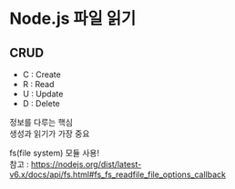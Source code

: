 # Node.js 파일 읽기

## CRUD

- C : Create
- R : Read
- U : Update
- D : Delete

정보를 다루는 핵심  
생성과 읽기가 가장 중요  

fs(file system) 모듈 사용!  
참고 : https://nodejs.org/dist/latest-v6.x/docs/api/fs.html#fs_fs_readfile_file_options_callback